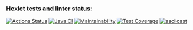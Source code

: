 ### Hexlet tests and linter status:
[![Actions Status](https://github.com/ostsle2/java-project-lvl2/workflows/hexlet-check/badge.svg)](https://github.com/ostsle2/java-project-lvl2/actions)
[![Java CI](https://github.com/ostsle2/java-project-lvl2/actions/workflows/github-actions-demo.yml/badge.svg)](https://github.com/ostsle2/java-project-lvl2/actions/workflows/github-actions-demo.yml)
[![Maintainability](https://api.codeclimate.com/v1/badges/adfee61cc3d982fd068e/maintainability)](https://codeclimate.com/github/ostsle2/java-project-lvl2/maintainability)
[![Test Coverage](https://api.codeclimate.com/v1/badges/adfee61cc3d982fd068e/test_coverage)](https://codeclimate.com/github/ostsle2/java-project-lvl2/test_coverage)
[![asciicast](https://asciinema.org/a/kuEc3MPZhFgXitaDuVt2Haz1Y.svg)](https://asciinema.org/a/kuEc3MPZhFgXitaDuVt2Haz1Y)